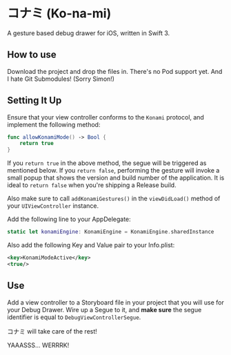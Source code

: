 # コナミ (Ko-na-mi)
A gesture based debug drawer for iOS, written in Swift 3.

## How to use
Download the project and drop the files in. There's no Pod support yet. And I hate Git Submodules! (Sorry Simon!)

## Setting It Up
Ensure that your view controller conforms to the `Konami` protocol, and implement the following method:

```swift
func allowKonamiMode() -> Bool {
	return true
}
```
If you `return true` in the above method, the segue will be triggered as mentioned below. If you `return false`, performing the gesture will invoke a small popup that shows the version and build number of the application. It is ideal to `return false` when you're shipping a Release build.

Also make sure to call `addKonamiGestures()` in the `viewDidLoad()` method of your `UIViewController` instance.

Add the following line to your AppDelegate:

```swift
static let konamiEngine: KonamiEngine = KonamiEngine.sharedInstance
```

Also add the following Key and Value pair to your Info.plist:

```xml
<key>KonamiModeActive</key>
<true/>
```

## Use
Add a view controller to a Storyboard file in your project that you will use for your Debug Drawer. Wire up a Segue to it, and **make sure** the segue identifier is equal to `DebugViewControllerSegue`.

コナミ will take care of the rest!


YAAASSS... WERRRK!
